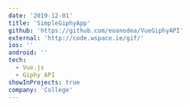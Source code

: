 ```yaml
---
date: '2019-12-01'
title: 'SimpleGiphyApp'
github: 'https://github.com/eoanodea/VueGiphyAPI'
external: 'http://code.wspace.ie/gif/'
ios: ''
android: ''
tech:
  - Vue.js
  - Giphy API
showInProjects: true
company: 'College'
---
```

